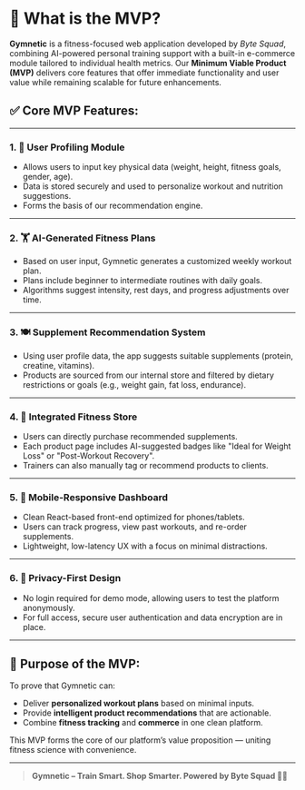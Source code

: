 # 🧠 What is the MVP?

**Gymnetic** is a fitness-focused web application developed by *Byte Squad*, combining AI-powered personal training support with a built-in e-commerce module tailored to individual health metrics. Our **Minimum Viable Product (MVP)** delivers core features that offer immediate functionality and user value while remaining scalable for future enhancements.

## ✅ Core MVP Features:

---

### 1. 🧬 User Profiling Module
- Allows users to input key physical data (weight, height, fitness goals, gender, age).
- Data is stored securely and used to personalize workout and nutrition suggestions.
- Forms the basis of our recommendation engine.

---

### 2. 🏋️ AI-Generated Fitness Plans
- Based on user input, Gymnetic generates a customized weekly workout plan.
- Plans include beginner to intermediate routines with daily goals.
- Algorithms suggest intensity, rest days, and progress adjustments over time.

---

### 3. 🍽️ Supplement Recommendation System
- Using user profile data, the app suggests suitable supplements (protein, creatine, vitamins).
- Products are sourced from our internal store and filtered by dietary restrictions or goals (e.g., weight gain, fat loss, endurance).

---

### 4. 🛒 Integrated Fitness Store
- Users can directly purchase recommended supplements.
- Each product page includes AI-suggested badges like "Ideal for Weight Loss" or "Post-Workout Recovery".
- Trainers can also manually tag or recommend products to clients.

---

### 5. 📱 Mobile-Responsive Dashboard
- Clean React-based front-end optimized for phones/tablets.
- Users can track progress, view past workouts, and re-order supplements.
- Lightweight, low-latency UX with a focus on minimal distractions.

---

### 6. 🔐 Privacy-First Design
- No login required for demo mode, allowing users to test the platform anonymously.
- For full access, secure user authentication and data encryption are in place.

---

## 🚀 Purpose of the MVP:
To prove that Gymnetic can:
- Deliver **personalized workout plans** based on minimal inputs.
- Provide **intelligent product recommendations** that are actionable.
- Combine **fitness tracking** and **commerce** in one clean platform.

This MVP forms the core of our platform’s value proposition — uniting fitness science with convenience.

---

> **Gymnetic – Train Smart. Shop Smarter. Powered by Byte Squad 🧠💪**